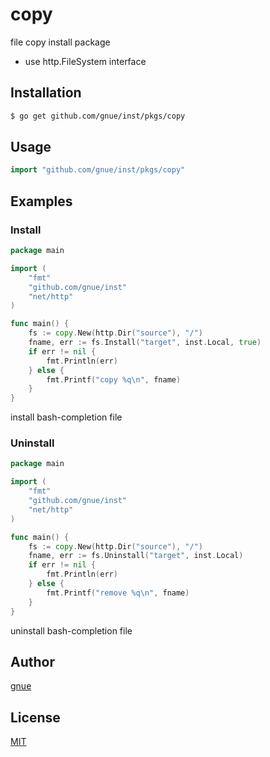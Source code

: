# copy

file copy install package

* use http.FileSystem interface

## Installation

```sh
$ go get github.com/gnue/inst/pkgs/copy
```

## Usage

```go
import "github.com/gnue/inst/pkgs/copy"
```

## Examples

### Install

```go
package main

import (
	"fmt"
	"github.com/gnue/inst"
	"net/http"
)

func main() {
	fs := copy.New(http.Dir("source"), "/")
	fname, err := fs.Install("target", inst.Local, true)
	if err != nil {
		fmt.Println(err)
	} else {
		fmt.Printf("copy %q\n", fname)
	}
}

```

install bash-completion file

### Uninstall

```go
package main

import (
	"fmt"
	"github.com/gnue/inst"
	"net/http"
)

func main() {
	fs := copy.New(http.Dir("source"), "/")
	fname, err := fs.Uninstall("target", inst.Local)
	if err != nil {
		fmt.Println(err)
	} else {
		fmt.Printf("remove %q\n", fname)
	}
}

```

uninstall bash-completion file

## Author

[gnue](https://github.com/gnue)

## License

[MIT](LICENSE.txt)

